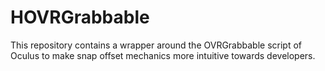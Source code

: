 # HOVRGrabbable
This repository contains a wrapper around the OVRGrabbable script of Oculus to make snap offset mechanics more intuitive towards developers.

